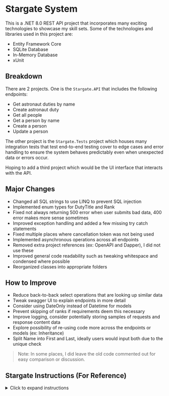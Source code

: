 ﻿# Stargate System

This is a .NET 8.0 REST API project that incorporates many exciting technologies to showcase my skill sets. Some of the technologies and libraries used in this project are:
* Entity Framework Core
* SQLite Database
* In-Memory Database
* xUnit

## Breakdown

There are 2 projects. One is the `Stargate.API` that includes the following endpoints:
* Get astronaut duties by name
* Create astronaut duty
* Get all people
* Get a person by name
* Create a person
* Update a person

The other project is the `Stargate.Tests` project which houses many integration tests that test end-to-end testing cover to edge cases and error handling to ensure the system behaves predictably even when unexpected data or errors occur.

Hoping to add a third project which would be the UI interface that interacts with the API.

## Major Changes
* Changed all SQL strings to use LINQ to prevent SQL injection
* Implemented enum types for DutyTitle and Rank
* Fixed not always returning 500 error when user submits bad data, 400 error makes more sense sometimes
* Improved exception handling and added a few missing try catch statements
* Fixed multiple places where cancellation token was not being used
* Implemented asynchronous operations across all endpoints
* Removed extra project references (ex: OpenAPI and Dapper), I did not use these
* Improved general code readability such as tweaking whitespace and condensed where possible
* Reorganized classes into appropriate folders

## How to Improve
* Reduce back-to-back select operations that are looking up similar data
* Tweak swagger UI to explain endpoints in more detail
* Consider using DateOnly instead of Datetime for models
* Prevent skipping of ranks if requirements deem this necessary
* Improve logging, consider potentially storing samples of requests and response content data
* Explore possibility of re-using code more across the endpoints or models (ex: Inheritance)
* Split Name into First and Last, ideally users would input both due to the unique check

> Note: In some places, I did leave the old code commented out for easy comparison or discussion.

## Stargate Instructions (For Reference)

<details>
<summary>Click to expand instructions</summary>

# Stargate

***

## Astronaut Career Tracking System (ACTS)

ACTS is used as a tool to maintain a record of all the People that have served as Astronauts. When serving as an Astronaut, your *Job* (Duty) is tracked by your Rank, Title and the Start and End Dates of the Duty.

The People that exist in this system are not all Astronauts. ACTS maintains a master list of People and Duties that are updated from an external service (not controlled by ACTS). The update schedule is determined by the external service.

## Definitions

1. A person's astronaut assignment is the Astronaut Duty.
1. A person's current astronaut information is stored in the Astronaut Detail table.
1. A person's list of astronaut assignments is stored in the Astronaut Duty table.

## Requirements

##### Enhance the Stargate API (Required)

The REST API is expected to do the following:

1. Retrieve a person by name.
1. Retrieve all people.
1. Add/update a person by name.
1. Retrieve Astronaut Duty by name.
1. Add an Astronaut Duty.

##### Implement a user interface: (Encouraged)

The UI is expected to do the following:

1. Successfully implement a web application that demonstrates production level quality. Angular is preferred.
1. Implement call(s) to retrieve an individual's astronaut duties.
1. Display the progress of the process and the results in a visually sophisticated and appealing manner.

## Tasks

Overview
Examine the code, find and resolve any flaws, if any exist. Identify design patterns and follow or change them. Provide fix(es) and be prepared to describe the changes.

1. Generate the database
   * This is your source and storage location
1. Enforce the rules
1. Improve defensive coding
1. Add unit tests
   * identify the most impactful methods requiring tests
   * reach >50% code coverage
1. Implement process logging
   * Log exceptions
   * Log successes
   * Store the logs in the database

## Rules

1. A Person is uniquely identified by their Name.
1. A Person who has not had an astronaut assignment will not have Astronaut records.
1. A Person will only ever hold one current Astronaut Duty Title, Start Date, and Rank at a time.
1. A Person's Current Duty will not have a Duty End Date.
1. A Person's Previous Duty End Date is set to the day before the New Astronaut Duty Start Date when a new Astronaut Duty is received for a Person.
1. A Person is classified as 'Retired' when a Duty Title is 'RETIRED'.
1. A Person's Career End Date is one day before the Retired Duty Start Date.
</details>